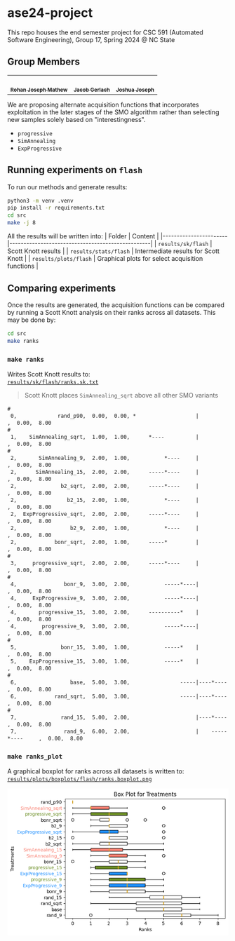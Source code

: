 # ase24-project
This repo houses the end semester project for CSC 591 (Automated Software Engineering), Group 17, Spring 2024 @ NC State

## Group Members
<table>
  <tr>
    <td align="center"><a href="https://github.com/ron-matt163"><img src="https://avatars.githubusercontent.com/u/56034964?v=4" width="75px;" alt=""/><br /><sub><b>Rohan Joseph Mathew</b></sub></a><br /></td>
    <td align="center"><a href="https://github.com/jwgerlach00"><img src="https://avatars.githubusercontent.com/u/57069011?v=4" width="75px;" alt=""/><br /><sub><b>Jacob Gerlach</b></sub></a><br /></td>
    <td align="center"><a href="https://github.com/tackyunicorn"><img src="https://avatars.githubusercontent.com/u/26558907?v=4" width="75px;" alt=""/><br /><sub><b>Joshua Joseph</b></sub></a></td>
  </tr>
</table>

We are proposing alternate acquisition functions that incorporates exploitation in the later stages of the SMO algorithm rather than selecting new samples solely based on "interestingness".
* `progressive`
* `SimAnnealing`
* `ExpProgressive`

## Running experiments on `flash`
To run our methods and generate results:
```bash
python3 -m venv .venv
pip install -r requirements.txt
cd src
make -j 8
```

All the results will be written into:
| Folder                | Content                                          |
|-----------------------|--------------------------------------------------|
| `results/sk/flash`    | Scott Knott results                              |
| `results/stats/flash` | Intermediate results for Scott Knott             |
| `results/plots/flash` | Graphical plots for select acquisition functions |

## Comparing experiments
Once the results are generated, the acquisition functions can be compared by running a Scott Knott analysis on their ranks across all datasets. This may be done by:
```bash
cd src
make ranks
```

### `make ranks`
Writes Scott Knott results to:  
[`results/sk/flash/ranks.sk.txt`](results/sk/flash/ranks.sk.txt)  
> Scott Knott places `SimAnnealing_sqrt` above all other SMO variants
```
#
 0,             rand_p90,  0.00,  0.00, *                   |                   ,  0.00,  8.00
#
 1,    SimAnnealing_sqrt,  1.00,  1.00,      *----          |                   ,  0.00,  8.00
#
 2,       SimAnnealing_9,  2.00,  1.00,           *----     |                   ,  0.00,  8.00
 2,      SimAnnealing_15,  2.00,  2.00,      -----*----     |                   ,  0.00,  8.00
 2,              b2_sqrt,  2.00,  2.00,      -----*----     |                   ,  0.00,  8.00
 2,                b2_15,  2.00,  1.00,           *----     |                   ,  0.00,  8.00
 2,  ExpProgressive_sqrt,  2.00,  2.00,      -----*----     |                   ,  0.00,  8.00
 2,                 b2_9,  2.00,  1.00,           *----     |                   ,  0.00,  8.00
 2,            bonr_sqrt,  2.00,  1.00,      -----*         |                   ,  0.00,  8.00
#
 3,     progressive_sqrt,  2.00,  2.00,      -----*----     |                   ,  0.00,  8.00
#
 4,               bonr_9,  3.00,  2.00,           -----*----|                   ,  0.00,  8.00
 4,     ExpProgressive_9,  3.00,  2.00,           -----*----|                   ,  0.00,  8.00
 4,       progressive_15,  3.00,  2.00,      ----------*    |                   ,  0.00,  8.00
 4,        progressive_9,  3.00,  2.00,           -----*----|                   ,  0.00,  8.00
#
 5,              bonr_15,  3.00,  1.00,           -----*    |                   ,  0.00,  8.00
 5,    ExpProgressive_15,  3.00,  1.00,           -----*    |                   ,  0.00,  8.00
#
 6,                 base,  5.00,  3.00,                -----|----*----          ,  0.00,  8.00
 6,            rand_sqrt,  5.00,  3.00,                -----|----*----          ,  0.00,  8.00
#
 7,              rand_15,  5.00,  2.00,                     |----*----          ,  0.00,  8.00
 7,               rand_9,  6.00,  2.00,                     |    -----*----     ,  0.00,  8.00
```

### `make ranks_plot`
A graphical boxplot for ranks across all datasets is written to:  
[`results/plots/boxplots/flash/ranks.boxplot.png`](results/plots/boxplots/flash/ranks.boxplot.png)

<p align="center">
<img src="results/plots/boxplots/flash/ranks.boxplot.png" width="650px">
</p>